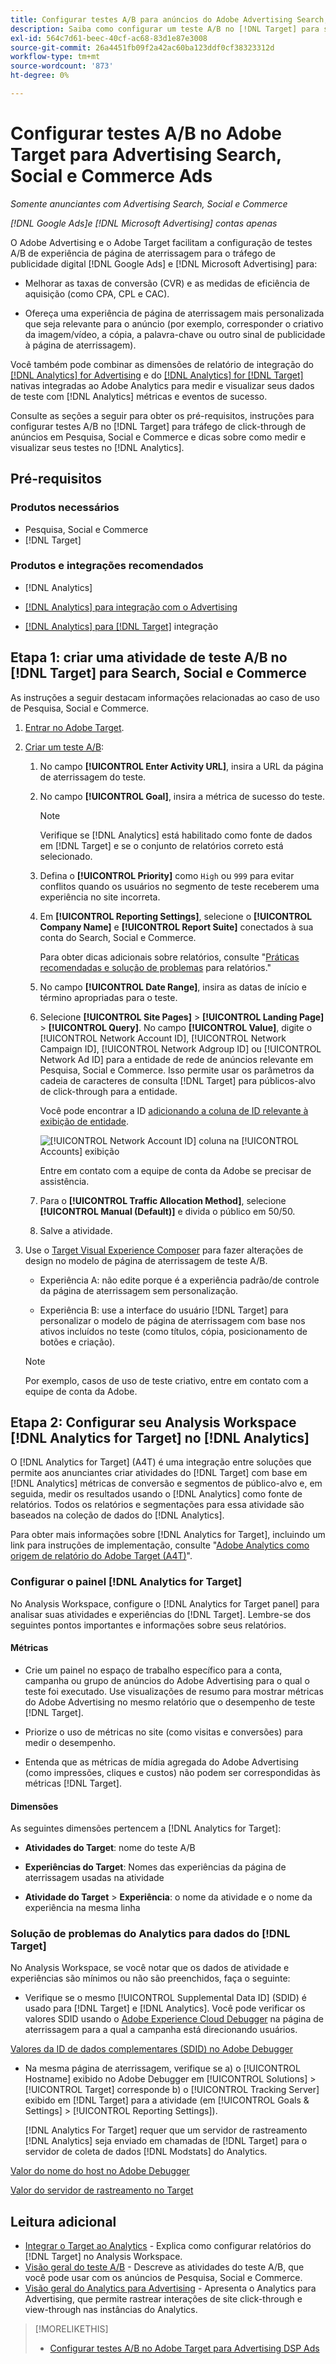 ```yaml
---
title: Configurar testes A/B para anúncios do Adobe Advertising Search, Social e Commerce no Adobe Target
description: Saiba como configurar um teste A/B no [!DNL Target] para seus [!DNL Google Ads] e [!DNL Microsoft Advertising] anúncios em Search, Social e Commerce.
exl-id: 564c7d61-beec-40cf-ac68-83d1e87e3008
source-git-commit: 26a4451fb09f2a42ac60ba123ddf0cf38323312d
workflow-type: tm+mt
source-wordcount: '873'
ht-degree: 0%

---
```


# Configurar testes A/B no Adobe Target para Advertising Search, Social e Commerce Ads

*Somente anunciantes com Advertising Search, Social e Commerce*

*[!DNL Google Ads]e [!DNL Microsoft Advertising] contas apenas*

O Adobe Advertising e o Adobe Target facilitam a configuração de testes A/B de experiência de página de aterrissagem para o tráfego de publicidade digital [!DNL Google Ads] e [!DNL Microsoft Advertising] para:

* Melhorar as taxas de conversão (CVR) e as medidas de eficiência de aquisição (como CPA, CPL e CAC).

* Ofereça uma experiência de página de aterrissagem mais personalizada que seja relevante para o anúncio (por exemplo, corresponder o criativo da imagem/vídeo, a cópia, a palavra-chave ou outro sinal de publicidade à página de aterrissagem).

Você também pode combinar as dimensões de relatório de integração do [[!DNL Analytics] for Advertising](/help/integrations/analytics/overview.md) e do [[!DNL Analytics] for [!DNL Target]](https://experienceleague.adobe.com/docs/target/using/integrate/a4t/a4t.html?lang=pt-BR) nativas integradas ao Adobe Analytics para medir e visualizar seus dados de teste com [!DNL Analytics] métricas e eventos de sucesso.

Consulte as seções a seguir para obter os pré-requisitos, instruções para configurar testes A/B no [!DNL Target] para tráfego de click-through de anúncios em Pesquisa, Social e Commerce e dicas sobre como medir e visualizar seus testes no [!DNL Analytics].

## Pré-requisitos

### Produtos necessários

* Pesquisa, Social e Commerce
* [!DNL Target]

### Produtos e integrações recomendados

* [!DNL Analytics]

* [[!DNL Analytics] para integração com o Advertising](/help/integrations/analytics/overview.md)<!-- necessary for testing view-throughs, which most advertisers want to do -->

* [[!DNL Analytics] para [!DNL Target]](https://experienceleague.adobe.com/docs/target/using/integrate/a4t/a4t.html?lang=pt-BR) integração

## Etapa 1: criar uma atividade de teste A/B no [!DNL Target] para Search, Social e Commerce

As instruções a seguir destacam informações relacionadas ao caso de uso de Pesquisa, Social e Commerce.

1. [Entrar no Adobe Target](https://experienceleague.adobe.com/docs/target/using/introduction/target-access-from-mac.html?lang=pt-BR).

1. [Criar um teste A/B](https://experienceleague.adobe.com/docs/target/using/activities/abtest/create/test-create-ab.html?lang=pt-BR):

   1. No campo **[!UICONTROL Enter Activity URL]**, insira a URL da página de aterrissagem do teste.

   1. No campo **[!UICONTROL Goal]**, insira a métrica de sucesso do teste.

      >[!NOTE]
      >
      >Verifique se [!DNL Analytics] está habilitado como fonte de dados em [!DNL Target] e se o conjunto de relatórios correto está selecionado.

   1. Defina o **[!UICONTROL Priority]** como `High` ou `999` para evitar conflitos quando os usuários no segmento de teste receberem uma experiência no site incorreta.


   1. Em **[!UICONTROL Reporting Settings]**, selecione o **[!UICONTROL Company Name]** e **[!UICONTROL Report Suite]** conectados à sua conta do Search, Social e Commerce.

      Para obter dicas adicionais sobre relatórios, consulte &quot;[Práticas recomendadas e solução de problemas](https://experienceleague.adobe.com/docs/analytics/analyze/reports-analytics/report-troubleshooting.html?lang=pt-BR) para relatórios.&quot;

   1. No campo **[!UICONTROL Date Range]**, insira as datas de início e término apropriadas para o teste.

   1. Selecione **[!UICONTROL Site Pages]** > **[!UICONTROL Landing Page]** > **[!UICONTROL Query]**. No campo **[!UICONTROL Value]**, digite o [!UICONTROL Network Account ID], [!UICONTROL Network Campaign ID], [!UICONTROL Network Adgroup ID] ou [!UICONTROL Network Ad ID] para a entidade de rede de anúncios relevante em Pesquisa, Social e Commerce. Isso permite usar os parâmetros da cadeia de caracteres de consulta [!DNL Target] para públicos-alvo de click-through para a entidade.

      Você pode encontrar a ID [adicionando a coluna de ID relevante à exibição de entidade](/help/search-social-commerce/common-tasks/data-views/custom-default-views-manage.md).

      ![[!UICONTROL Network Account ID] coluna na [!UICONTROL Accounts] exibição](/help/integrations/assets/target-search-id.png "[!UICONTROL Network Account ID] coluna na [!UICONTROL Accounts] exibição")

      Entre em contato com a equipe de conta da Adobe se precisar de assistência.

   1. Para o **[!UICONTROL Traffic Allocation Method]**, selecione **[!UICONTROL Manual (Default)]** e divida o público em 50/50.

   1. Salve a atividade.

1. Use o [Target Visual Experience Composer](https://experienceleague.adobe.com/docs/target/using/activities/abtest/create/test-create-ab.html?lang=pt-BR) para fazer alterações de design no modelo de página de aterrissagem de teste A/B.

   * Experiência A: não edite porque é a experiência padrão/de controle da página de aterrissagem sem personalização.

   * Experiência B: use a interface do usuário [!DNL Target] para personalizar o modelo de página de aterrissagem com base nos ativos incluídos no teste (como títulos, cópia, posicionamento de botões e criação).

   >[!NOTE]
   >
   >Por exemplo, casos de uso de teste criativo, entre em contato com a equipe de conta da Adobe.

## Etapa 2: Configurar seu Analysis Workspace [!DNL Analytics for Target] no [!DNL Analytics]

O [!DNL Analytics for Target] (A4T) é uma integração entre soluções que permite aos anunciantes criar atividades do [!DNL Target] com base em [!DNL Analytics] métricas de conversão e segmentos de público-alvo e, em seguida, medir os resultados usando o [!DNL Analytics] como fonte de relatórios. Todos os relatórios e segmentações para essa atividade são baseados na coleção de dados do [!DNL Analytics].

Para obter mais informações sobre [!DNL Analytics for Target], incluindo um link para instruções de implementação, consulte &quot;[Adobe Analytics como origem de relatório do Adobe Target (A4T)](https://experienceleague.adobe.com/docs/target/using/integrate/a4t/a4t.html?lang=pt-BR)&quot;.

### Configurar o painel [!DNL Analytics for Target]

No Analysis Workspace, configure o [!DNL Analytics for Target panel] para analisar suas atividades e experiências do [!DNL Target]. Lembre-se dos seguintes pontos importantes e informações sobre seus relatórios.

#### Métricas

* Crie um painel no espaço de trabalho específico para a conta, campanha ou grupo de anúncios do Adobe Advertising <!-- only applicable entities? --> para o qual o teste foi executado. Use visualizações de resumo para mostrar métricas do Adobe Advertising no mesmo relatório que o desempenho de teste [!DNL Target].

* Priorize o uso de métricas no site (como visitas e conversões) para medir o desempenho.

* Entenda que as métricas de mídia agregada do Adobe Advertising (como impressões, cliques e custos) não podem ser correspondidas às métricas [!DNL Target].

#### Dimensões

As seguintes dimensões pertencem a [!DNL Analytics for Target]:

* **Atividades do Target**: nome do teste A/B

* **Experiências do Target**: Nomes das experiências da página de aterrissagem usadas na atividade

* **Atividade do Target** > **Experiência**: o nome da atividade e o nome da experiência na mesma linha

### Solução de problemas do Analytics para dados do [!DNL Target]

No Analysis Workspace, se você notar que os dados de atividade e experiências são mínimos ou não são preenchidos, faça o seguinte:

* Verifique se o mesmo [!UICONTROL Supplemental Data ID] (SDID) é usado para [!DNL Target] e [!DNL Analytics]. Você pode verificar os valores SDID usando o [Adobe Experience Cloud Debugger](https://experienceleague.adobe.com/docs/target-learn/tutorials/troubleshooting/troubleshoot-with-the-experience-cloud-debugger.html?lang=pt-BR) na página de aterrissagem para a qual a campanha está direcionando usuários.

[Valores da ID de dados complementares (SDID) no Adobe Debugger](/help/integrations/assets/target-troubleshooting-sdid.png)

* Na mesma página de aterrissagem, verifique se a) o [!UICONTROL Hostname] exibido no Adobe Debugger em [!UICONTROL Solutions] > [!UICONTROL Target] corresponde b) o [!UICONTROL Tracking Server] exibido em [!DNL Target] para a atividade (em [!UICONTROL Goals & Settings] > [!UICONTROL Reporting Settings]).

  [!DNL Analytics For Target] requer que um servidor de rastreamento [!DNL Analytics] seja enviado em chamadas de [!DNL Target] para o servidor de coleta de dados [!DNL Modstats] do Analytics.<!-- just "to Analytics?"-->

[Valor do nome do host no Adobe Debugger](/help/integrations/assets/target-troubleshooting-hostname.png)

[Valor do servidor de rastreamento no Target](/help/integrations/assets/target-troubleshooting-tracking-server.png)

## Leitura adicional

* [Integrar o Target ao Analytics](https://experienceleague.adobe.com/docs/target-learn/tutorials/integrations/3.2-target-analytics.html?lang=pt-BR) - Explica como configurar relatórios do [!DNL Target] no Analysis Workspace.
* [Visão geral do teste A/B](https://experienceleague.adobe.com/docs/target/using/activities/abtest/test-ab.html?lang=pt-BR) - Descreve as atividades do teste A/B, que você pode usar com os anúncios de Pesquisa, Social e Commerce.
* [Visão geral do Analytics para Advertising](/help/integrations/analytics/overview.md) - Apresenta o Analytics para Advertising, que permite rastrear interações de site click-through e view-through nas instâncias do Analytics.

>[!MORELIKETHIS]
>
>* [Configurar testes A/B no Adobe Target para Advertising DSP Ads](ab-tests-dsp.md)
